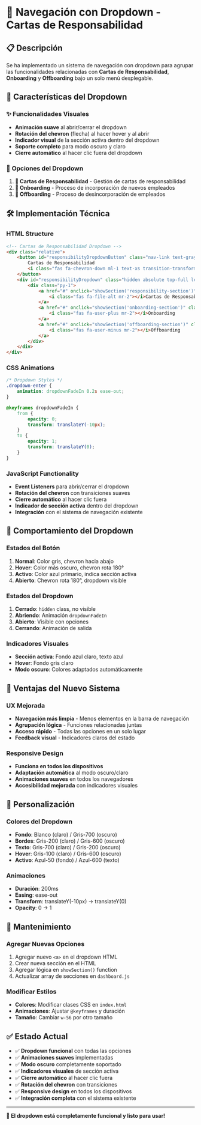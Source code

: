 # 🎯 **Navegación con Dropdown - Cartas de Responsabilidad**

## 📋 **Descripción**

Se ha implementado un sistema de navegación con dropdown para agrupar las funcionalidades relacionadas con **Cartas de Responsabilidad**, **Onboarding** y **Offboarding** bajo un solo menú desplegable.

## 🎨 **Características del Dropdown**

### ✨ **Funcionalidades Visuales**
- **Animación suave** al abrir/cerrar el dropdown
- **Rotación del chevron** (flecha) al hacer hover y al abrir
- **Indicador visual** de la sección activa dentro del dropdown
- **Soporte completo** para modo oscuro y claro
- **Cierre automático** al hacer clic fuera del dropdown

### 🎯 **Opciones del Dropdown**
1. **📄 Cartas de Responsabilidad** - Gestión de cartas de responsabilidad
2. **👤 Onboarding** - Proceso de incorporación de nuevos empleados
3. **👥 Offboarding** - Proceso de desincorporación de empleados

## 🛠️ **Implementación Técnica**

### **HTML Structure**
```html
<!-- Cartas de Responsabilidad Dropdown -->
<div class="relative">
    <button id="responsibilityDropdownButton" class="nav-link text-gray-500 hover:text-gray-700 px-3 py-2 text-sm font-medium flex items-center group">
        Cartas de Responsabilidad
        <i class="fas fa-chevron-down ml-1 text-xs transition-transform duration-200 group-hover:rotate-180"></i>
    </button>
    <div id="responsibilityDropdown" class="hidden absolute top-full left-0 mt-1 w-56 bg-white dark:bg-gray-700 rounded-md shadow-lg z-50 border border-gray-200 dark:border-gray-600">
        <div class="py-1">
            <a href="#" onclick="showSection('responsibility-section')" class="block px-4 py-2 text-sm text-gray-700 dark:text-gray-200 hover:bg-gray-100 dark:hover:bg-gray-600">
                <i class="fas fa-file-alt mr-2"></i>Cartas de Responsabilidad
            </a>
            <a href="#" onclick="showSection('onboarding-section')" class="block px-4 py-2 text-sm text-gray-700 dark:text-gray-200 hover:bg-gray-100 dark:hover:bg-gray-600">
                <i class="fas fa-user-plus mr-2"></i>Onboarding
            </a>
            <a href="#" onclick="showSection('offboarding-section')" class="block px-4 py-2 text-sm text-gray-700 dark:text-gray-200 hover:bg-gray-100 dark:hover:bg-gray-600">
                <i class="fas fa-user-minus mr-2"></i>Offboarding
            </a>
        </div>
    </div>
</div>
```

### **CSS Animations**
```css
/* Dropdown Styles */
.dropdown-enter {
    animation: dropdownFadeIn 0.2s ease-out;
}

@keyframes dropdownFadeIn {
    from {
        opacity: 0;
        transform: translateY(-10px);
    }
    to {
        opacity: 1;
        transform: translateY(0);
    }
}
```

### **JavaScript Functionality**
- **Event Listeners** para abrir/cerrar el dropdown
- **Rotación del chevron** con transiciones suaves
- **Cierre automático** al hacer clic fuera
- **Indicador de sección activa** dentro del dropdown
- **Integración** con el sistema de navegación existente

## 🎯 **Comportamiento del Dropdown**

### **Estados del Botón**
1. **Normal**: Color gris, chevron hacia abajo
2. **Hover**: Color más oscuro, chevron rota 180°
3. **Activo**: Color azul primario, indica sección activa
4. **Abierto**: Chevron rota 180°, dropdown visible

### **Estados del Dropdown**
1. **Cerrado**: `hidden` class, no visible
2. **Abriendo**: Animación `dropdownFadeIn`
3. **Abierto**: Visible con opciones
4. **Cerrando**: Animación de salida

### **Indicadores Visuales**
- **Sección activa**: Fondo azul claro, texto azul
- **Hover**: Fondo gris claro
- **Modo oscuro**: Colores adaptados automáticamente

## 🚀 **Ventajas del Nuevo Sistema**

### **UX Mejorada**
- **Navegación más limpia** - Menos elementos en la barra de navegación
- **Agrupación lógica** - Funciones relacionadas juntas
- **Acceso rápido** - Todas las opciones en un solo lugar
- **Feedback visual** - Indicadores claros del estado

### **Responsive Design**
- **Funciona en todos los dispositivos**
- **Adaptación automática** al modo oscuro/claro
- **Animaciones suaves** en todos los navegadores
- **Accesibilidad mejorada** con indicadores visuales

## 🎨 **Personalización**

### **Colores del Dropdown**
- **Fondo**: Blanco (claro) / Gris-700 (oscuro)
- **Bordes**: Gris-200 (claro) / Gris-600 (oscuro)
- **Texto**: Gris-700 (claro) / Gris-200 (oscuro)
- **Hover**: Gris-100 (claro) / Gris-600 (oscuro)
- **Activo**: Azul-50 (fondo) / Azul-600 (texto)

### **Animaciones**
- **Duración**: 200ms
- **Easing**: ease-out
- **Transform**: translateY(-10px) → translateY(0)
- **Opacity**: 0 → 1

## 🔧 **Mantenimiento**

### **Agregar Nuevas Opciones**
1. Agregar nuevo `<a>` en el dropdown HTML
2. Crear nueva sección en el HTML
3. Agregar lógica en `showSection()` function
4. Actualizar array de secciones en `dashboard.js`

### **Modificar Estilos**
- **Colores**: Modificar clases CSS en `index.html`
- **Animaciones**: Ajustar `@keyframes` y duración
- **Tamaño**: Cambiar `w-56` por otro tamaño

## ✅ **Estado Actual**

- ✅ **Dropdown funcional** con todas las opciones
- ✅ **Animaciones suaves** implementadas
- ✅ **Modo oscuro** completamente soportado
- ✅ **Indicadores visuales** de sección activa
- ✅ **Cierre automático** al hacer clic fuera
- ✅ **Rotación del chevron** con transiciones
- ✅ **Responsive design** en todos los dispositivos
- ✅ **Integración completa** con el sistema existente

---

**🎉 El dropdown está completamente funcional y listo para usar!**
